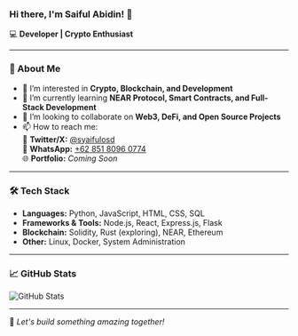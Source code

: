 ### Hi there, I'm Saiful Abidin! 👋

💻 **Developer | Crypto Enthusiast**  

---

### 🚀 About Me
- 👀 I’m interested in **Crypto, Blockchain, and Development**
- 🌱 I’m currently learning **NEAR Protocol, Smart Contracts, and Full-Stack Development**
- 💞️ I’m looking to collaborate on **Web3, DeFi, and Open Source Projects**
- 📫 How to reach me:  
  📩 **Twitter/X:** [@syaifulosd](https://twitter.com/syaifulosd)  
  📱 **WhatsApp:** [+62 851 8096 0774](https://wa.me/6285180960774)  
  🌐 **Portfolio:** *Coming Soon*

---

### 🛠 Tech Stack
- **Languages:** Python, JavaScript, HTML, CSS, SQL
- **Frameworks & Tools:** Node.js, React, Express.js, Flask
- **Blockchain:** Solidity, Rust (exploring), NEAR, Ethereum
- **Other:** Linux, Docker, System Administration

---

### 📈 GitHub Stats
![GitHub Stats](https://github-readme-stats.vercel.app/api?username=saifulabidin&show_icons=true&theme=radical)

---

🚀 *Let's build something amazing together!*
